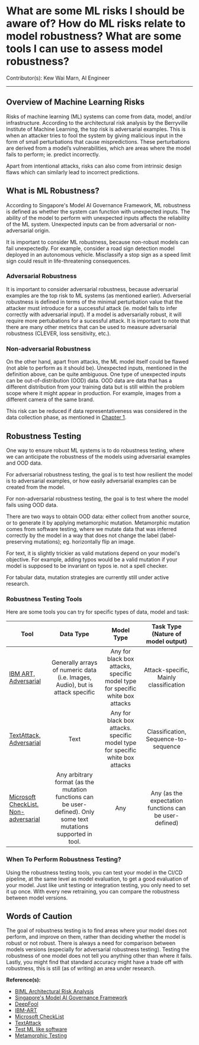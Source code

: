 # What are some ML risks I should be aware of? How do ML risks relate to model robustness? What are some tools I can use to assess model robustness?

Contributor(s): Kew Wai Marn, AI Engineer

---

## Overview of Machine Learning Risks

Risks of machine learning (ML) systems can come from data, model, and/or infrastructure.
According to the architectural risk analysis by the Berryville Institute of
Machine Learning, the top risk is adversarial examples. This is when an attacker
tries to fool the system by giving malicious input in the form of small perturbations that
cause mispredictions. These perturbations are derived from a model’s
vulnerabilities, which are areas where the model fails to perform; ie. predict
incorrectly.

Apart from intentional attacks, risks can also come from intrinsic design flaws which 
can similarly lead to incorrect predictions.

## What is ML Robustness?

According to Singapore's Model AI Governance Framework, ML robustness is defined
as whether the system can function with unexpected inputs. The ability of the
model to perform with unexpected inputs affects the reliability of the ML system.
Unexpected inputs can be from adversarial or non-adversarial origin.

It is important to consider ML robustness, because non-robust models can fail unexpectedly. 
For example, consider a road sign detection model deployed in an autonomous vehicle. 
Misclassify a stop sign as a speed limit sign could result in life-threatening consequences.

### Adversarial Robustness

It is important to consider adversarial robustness, because adversarial examples are 
the top risk to ML systems (as mentioned earlier). Adverserial robustness is defined
in terms of the minimal perturbation value that the attacker must introduce for a
successful attack (ie. model fails to infer correctly with adversarial input). If
a model is adversarially robust, it will require more pertubations for a
sucessful attack. It is important to note that there are many other metrics that can be
used to measure adversarial robustness (CLEVER, loss sensitivity, etc.).

### Non-adversarial Robustness

On the other hand, apart from attacks, the ML model itself could be flawed (not
able to perform as it should be). Unexpected inputs, mentioned in the definition
above, can be quite ambiguous. One type of unexpected inputs can be
out-of-distribution (OOD) data. OOD data are data that has a different
distribution from your training data but is still within the problem scope where
it might appear in production. For example, images from a different camera of
the same brand.

This risk can be reduced if data representativeness was considered in the data
collection phase, as mentioned in [Chapter 1](../1-pre-project-phase/key_areas_in_data.html#is-the-training-data-representative-of-the-production-data).

## Robustness Testing

One way to ensure robust ML systems is to do robustness testing, where we can
anticipate the robustness of the models using adversarial examples and
OOD data.

For adversarial robustness testing, the goal is to test how resilient the model
is to adversarial examples, or how easily adversarial examples can be created
from the model.

For non-adversarial robustness testing, the goal is to test where the model fails
using OOD data.

There are two ways to obtain OOD data: either collect from another source, or to
generate it by applying metamorphic mutation. Metamorphic mutation comes from
software testing, where we mutate data that was inferred correctly by the model
in a way that does not change the label (label-preserving mutations); eg.
horizontally flip an image.

For text, it is slightly trickier as valid mutations depend on your model's objective. 
For example, adding typos would be a valid mutation if your model is supposed to be 
invariant on typos ie. not a spell checker.

For tabular data, mutation strategies are currently still under active research.

### Robustness Testing Tools

Here are some tools you can try for specific types of data, model and task:

|                                         Tool                                        |                                                     Data Type                                                     |                                   Model Type                                  |           Task Type (Nature of model output)           |
|-------------------------------------------------------------------------------------|:-----------------------------------------------------------------------------------------------------------------:|:-----------------------------------------------------------------------------:|:------------------------------------------------------:|
| [IBM ART, Adversarial](https://github.com/Trusted-AI/adversarial-robustness-toolbox)|                   Generally arrays of numeric data (i.e. Images, Audio), but is attack specific                   | Any for black box attacks, specific model type for specific white box attacks |          Attack-specific, Mainly classification        |
|            [TextAttack, Adversarial](https://github.com/QData/TextAttack)           |                                                        Text                                                       | Any for black box attacks. specific model type for specific white box attacks |          Classification, Sequence-to-sequence          |
|       [Microsoft CheckList. Non-adversarial](https://github.com/marcotcr/checklist) | Any arbitrary format (as the mutation functions can be user-defined). Only some text mutations supported in tool. |                                      Any                                      | Any (as the expectation functions can be user-defined) |

### When To Perform Robustness Testing?

Using the robustness testing tools, you can test your model in the CI/CD pipeline,
at the same level as model evaluation, to get a good evaluation of your model.
Just like unit testing or integration testing, you only need to set it up once.
With every new retraining, you can compare the robustness between model
versions.

## Words of Caution

The goal of robustness testing is to find areas where your model does not
perform, and improve on them, rather than deciding whether the model is robust
or not robust. There is always a need for comparison between models versions
(especially for adversarial robustness testing). Testing the robustness of one
model does not tell you anything other than where it fails. Lastly, you might
find that standard accuracy might have a trade off with robustness, this is
still (as of writing) an area under research.

__Reference(s):__

- [BIML Architectural Risk Analysis](https://berryvilleiml.com/docs/ara.pdf)
- [Singapore's Model AI Governance Framework](https://file.go.gov.sg/aiverify.pdf)
- [DeepFool](https://arxiv.org/pdf/1511.04599.pdf)
- [IBM-ART](https://github.com/Trusted-AI/adversarial-robustness-toolbox)
- [Microsoft CheckList](https://github.com/marcotcr/checklist)
- [TextAttack](https://github.com/QData/TextAttack)
- [Test ML like software](https://towardsdatascience.com/why-dont-we-test-machine-learning-as-we-test-software-43f5720903d)
- [Metamorphic Testing](https://arxiv.org/pdf/2002.12543.pdf)
